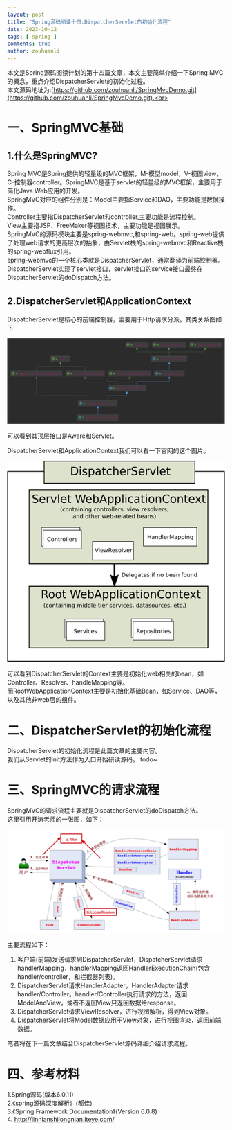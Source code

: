 ```yaml
---
layout: post
title: "Spring源码阅读十四:DispatcherServlet的初始化流程"
date: 2023-10-12
tags: [ spring ]
comments: true
author: zouhuanli
---
```


本文是Spring源码阅读计划的第十四篇文章，本文主要简单介绍一下Spring MVC的概念，重点介绍DispatcherServlet的初始化过程。<br>
本文源码地址为:[https://github.com/zouhuanli/SpringMvcDemo.git](https://github.com/zouhuanli/SpringMvcDemo.git).<br>

# 一、SpringMVC基础

## 1.什么是SpringMVC?<br>

Spring MVC是Spring提供的轻量级的MVC框架，M-模型model，V-视图view，C-控制器controller。SpringMVC是基于servlet的轻量级的MVC框架，主要用于简化Java
Web应用的开发。<br>
SpringMVC对应的组件分别是：Model主要指Service和DAO，主要功能是数据操作。<br>
Controller主要指DispatcherServlet和controller,主要功能是流程控制。<br>
View主要指JSP、FreeMaker等视图技术，主要功能是视图展示。<br>
SpringMVC的源码模块主要是spring-webmvc,和spring-web。spring-web提供了处理web请求的更高层次的抽象，由Servlet栈的spring-webmvc和Reactive栈的spring-webflux引用。<br>
spring-webmvc的一个核心类就是DispatcherServlet，通常翻译为前端控制器。DispatcherServlet实现了servlet接口，servlet接口的service接口最终在DispatcherServlet的doDispatch方法。

## 2.DispatcherServlet和ApplicationContext

DispatcherServlet是核心的前端控制器，主要用于Http请求分派。其类关系图如下:

![DispatcherServlet](https://raw.githubusercontent.com/zouhuanli/zouhuanli.github.io/master/images/2023-10-12-spring_source_code_reading_14/DispatcherServlet.png)

可以看到其顶层接口是Aware和Servlet。<br>

DispatcherServlet和ApplicationContext我们可以看一下官网的这个图片。

![mvc-context-hierarchy](https://raw.githubusercontent.com/zouhuanli/zouhuanli.github.io/master/images/2023-10-12-spring_source_code_reading_14/mvc-context-hierarchy.png)

可以看到DispatcherServlet的Context主要是初始化web相关的bean，如Controller、Resolver、handleMapping等。<br>
而RootWebApplicationContext主要是初始化基础Bean，如Service、DAO等，以及其他非web层的组件。


# 二、DispatcherServlet的初始化流程

DispatcherServlet的初始化流程是此篇文章的主要内容。<br>
我们从Servlet的init方法作为入口开始研读源码。
    todo~

# 三、SpringMVC的请求流程

SpringMVC的请求流程主要就是DispatcherServlet的doDispatch方法。<br>
这里引用开涛老师的一张图，如下：

![spring-springframework-mvc](https://raw.githubusercontent.com/zouhuanli/zouhuanli.github.io/master/images/2023-10-12-spring_source_code_reading_14/spring-springframework-mvc.png)

主要流程如下：

1. 客户端(前端)发送请求到DispatcherServlet，DispatcherServlet请求handlerMapping，handlerMapping返回HandlerExecutionChain(包含handler/controller，和拦截器列表)。<br>
2. DispatcherServlet请求HandlerAdapter，HandlerAdapter请求handler/Controller。handler/Controller执行请求的方法，返回ModelAndView，或者不返回View只返回数据给response。<br>
3. DispatcherServlet请求ViewResolver，进行视图解析，得到View对象。<br>
4. DispatcherServlet将Model数据应用于View对象，进行视图渲染，返回前端数据。<br>

笔者将在下一篇文章结合DispatcherServlet源码详细介绍请求流程。
# 四、参考材料

1.Spring源码(版本6.0.11)<br>
2.《spring源码深度解析》(郝佳)<br>
3.《Spring Framework Documentation》(Version 6.0.8)<br>
4. http://jinnianshilongnian.iteye.com/